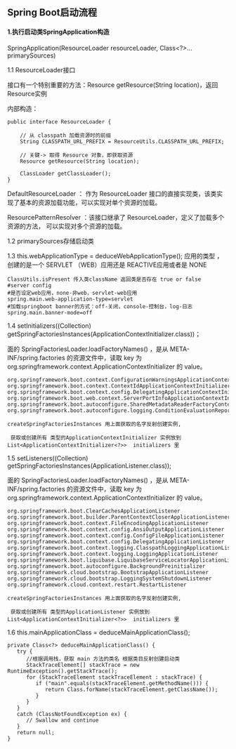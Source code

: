 ## Spring Boot启动流程

#### 1.执行启动类SpringApplication构造

SpringApplication\(ResourceLoader resourceLoader, Class&lt;?&gt;... primarySources\)

1.1 ResourceLoader接口

接口有一个特别重要的方法：Resource getResource\(String location\)，返回Resource实例

内部构造：

```
public interface ResourceLoader {

    // 从 classpath 加载资源时的前缀
    String CLASSPATH_URL_PREFIX = ResourceUtils.CLASSPATH_URL_PREFIX;

    // 关键-> 取得 Resource 对象，即获取资源
    Resource getResource(String location);

    ClassLoader getClassLoader();
}
```

DefaultResourceLoader ： 作为 ResourceLoader 接口的直接实现类，该类实现了基本的资源加载功能，可以实现对单个资源的加载。

ResourcePatternResolver ：该接口继承了 ResourceLoader，定义了加载多个资源的方法， 可以实现对多个资源的加载。

1.2 primarySources存储启动类

1.3 this.webApplicationType = deduceWebApplicationType\(\);   应用的类型 ，创建的是一个 SERVLET （WEB）应用还是 REACTIVE应用或者是 NONE

```
ClassUtils.isPresent 传入类className 返回类是否存在 true or false
#server config
#是否设定web应用，none-非web，servlet-web应用
spring.main.web-application-type=servlet
#加载springboot banner的方式：off-关闭，console-控制台，log-日志
spring.main.banner-mode=off
```

1.4 setInitializers\(\(Collection\) getSpringFactoriesInstances\(ApplicationContextInitializer.class\)\)；

面的 SpringFactoriesLoader.loadFactoryNames\(\) ，是从 META-INF/spring.factories 的资源文件中，读取 key 为org.springframework.context.ApplicationContextInitializer 的 value。

```
org.springframework.boot.context.ConfigurationWarningsApplicationContextInitializer
org.springframework.boot.context.ContextIdApplicationContextInitializer
org.springframework.boot.context.config.DelegatingApplicationContextInitializer
org.springframework.boot.web.context.ServerPortInfoApplicationContextInitializer
org.springframework.boot.autoconfigure.SharedMetadataReaderFactoryContextInitializer
org.springframework.boot.autoconfigure.logging.ConditionEvaluationReportLoggingListener

createSpringFactoriesInstances 用上面获取的名字反射创建实例,

 获取或创建所有 类型的ApplicationContextInitializer 实例放到 List<ApplicationContextInitializer<?>>  initializers 里
```

1.5 setListeners\(\(Collection\) getSpringFactoriesInstances\(ApplicationListener.class\)\);

面的 SpringFactoriesLoader.loadFactoryNames\(\) ，是从 META-INF/spring.factories 的资源文件中，读取 key 为org.springframework.context.ApplicationContextInitializer 的 value。

```
org.springframework.boot.ClearCachesApplicationListener
org.springframework.boot.builder.ParentContextCloserApplicationListener
org.springframework.boot.context.FileEncodingApplicationListener
org.springframework.boot.context.config.AnsiOutputApplicationListener
org.springframework.boot.context.config.ConfigFileApplicationListener
org.springframework.boot.context.config.DelegatingApplicationListener
org.springframework.boot.context.logging.ClasspathLoggingApplicationListener
org.springframework.boot.context.logging.LoggingApplicationListener
org.springframework.boot.liquibase.LiquibaseServiceLocatorApplicationListener
org.springframework.boot.autoconfigure.BackgroundPreinitializer
org.springframework.cloud.bootstrap.BootstrapApplicationListener
org.springframework.cloud.bootstrap.LoggingSystemShutdownListener
org.springframework.cloud.context.restart.RestartListener

createSpringFactoriesInstances 用上面获取的名字反射创建实例,

 获取或创建所有 类型的ApplicationListener 实例放到 List<ApplicationContextInitializer<?>>  initializers 里
```

1.6 this.mainApplicationClass = deduceMainApplicationClass();

```
private Class<?> deduceMainApplicationClass() {
   try {
      //根据调用栈，获取 main 方法的类名 根据类目反射创建启动类
      StackTraceElement[] stackTrace = new RuntimeException().getStackTrace();
      for (StackTraceElement stackTraceElement : stackTrace) {
         if ("main".equals(stackTraceElement.getMethodName())) {
            return Class.forName(stackTraceElement.getClassName());
         }
      }
   }
   catch (ClassNotFoundException ex) {
      // Swallow and continue
   }
   return null;
}
```

